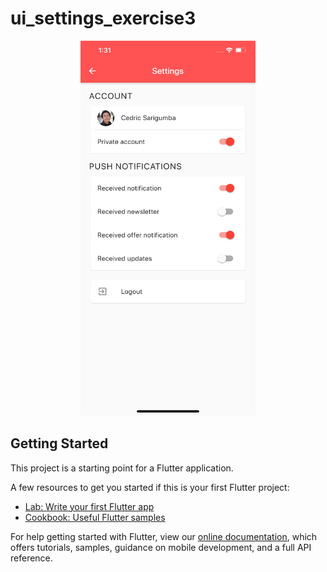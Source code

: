 # ui_settings_exercise3

<p align="center">
  <img src="https://raw.githubusercontent.com/csarigumba/flutter/master/ui_settings_exercise3/screenshot.png" width="280" height="600">
</p>

## Getting Started

This project is a starting point for a Flutter application.

A few resources to get you started if this is your first Flutter project:

- [Lab: Write your first Flutter app](https://flutter.dev/docs/get-started/codelab)
- [Cookbook: Useful Flutter samples](https://flutter.dev/docs/cookbook)

For help getting started with Flutter, view our
[online documentation](https://flutter.dev/docs), which offers tutorials,
samples, guidance on mobile development, and a full API reference.
